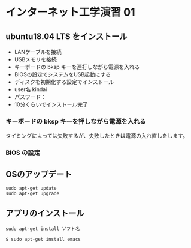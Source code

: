 # インターネット工学演習 01

## ubuntu18.04 LTS をインストール

* LANケーブルを接続
* USBメモリを接続
* キーボードの bksp キーを連打しながら電源を入れる
* BIOSの設定でシステムをUSB起動にする
* ディスクを初期化する設定でインストール
* user名 kindai
* パスワード：
* 10分くらいでインストール完了

### キーボードの bksp キーを押しながら電源を入れる

タイミングによっては失敗するが、失敗したときは電源の入れ直しをします。

### BIOS の設定




## OSのアップデート

```
sudo apt-get update
sudo apt-get upgrade
```

## アプリのインストール

`
sudo apt-get install ソフト名
`

```
$ sudo apt-get install emacs
```
